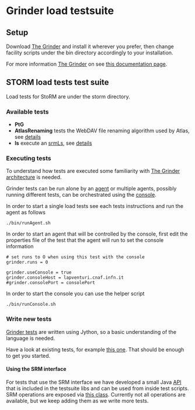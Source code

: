 # Grinder load  testsuite

## Setup

Download [The Grinder](http://sourceforge.net/projects/grinder/) and install it wherever you prefer, then change facility scripts under the bin directory
accordingly to your installation.  

For more information [The Grinder](http://sourceforge.net/projects/grinder/) on see [this documentation page](http://grinder.sourceforge.net/g3/getting-started.html#howtostart).

## STORM load tests test suite

Load tests for StoRM are under the storm directory.

### Available tests

* **PtG** 
* **AtlasRenaming** tests the WebDAV file renaming algorithm used by Atlas, see [details]()
* **ls** execute an [srmLs](https://sdm.lbl.gov/srm-wg/doc/SRM.v2.2.html#_Toc241633105), see [details](https://github.com/italiangrid/grinder-load-testsuite/tree/master/storm/ls) 

### Executing tests

To understand how tests are executed some familiarity with [The Grinder architecture](http://grinder.sourceforge.net/g3/getting-started.html) is needed.

Grinder tests can be run alone by an [agent](http://grinder.sourceforge.net/g3/agents-and-workers.html#agent-processes) or multiple agents, possibly running different tests, can be orchestrated using the  [console](http://grinder.sourceforge.net/g3/console.html).

In order to start a single load tests see each tests instructions and run the agent as follows

    ./bin/runAgent.sh

In order to start an agent that will be controlled by the console, first edit the properties file of the test that the agent will run to set the console information
  
    # set runs to O when using this test with the console
    grinder.runs = 0
    
    grinder.useConsole = true
    grinder.consoleHost = lapventuri.cnaf.infn.it
    #grinder.consolePort = consolePort
  
In order to start the console you can use the helper script

    ./bin/runConsole.sh


### Write new tests

[Grinder tests](http://grinder.sourceforge.net/g3/scripts.html) are written using Jython, so a basic understanding of the language is needed.

Have a look at existing tests, for example [this one](https://github.com/italiangrid/grinder-load-testsuite/blob/master/storm/ls/test/test.py). That should be enough to get you started.

#### Using the SRM interface

For tests that use the SRM interface we have developed a small Java [API](https://github.com/italiangrid/test-srm-client) that is included in the testsuite libs and can be used from inside test scripts. SRM operations are exposed via [this class](https://github.com/italiangrid/test-srm-client/blob/master/src/main/java/org/italiangrid/srm/client/SRMClient.java). Currently not all operations are available, but we keep adding them as we write more tests.
